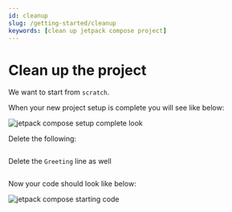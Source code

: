 ```yaml
---
id: cleanup
slug: /getting-started/cleanup
keywords: [clean up jetpack compose project]
---
```


# Clean up the project

We want to start from `scratch`.

When your new project setup is complete you will see like below:

<Image src="/img/setup-complete-look.png" alt="jetpack compose setup complete look"/>

Delete the following:

<Image src="/img/default-code-selected.png" alt=""/>

Delete the `Greeting` line as well

<Image src="/img/greeting-error-selected.png" alt=""/>

Now your code should look like below:

<Image src="/img/ideal-starting-code.png" alt="jetpack compose starting code"/>